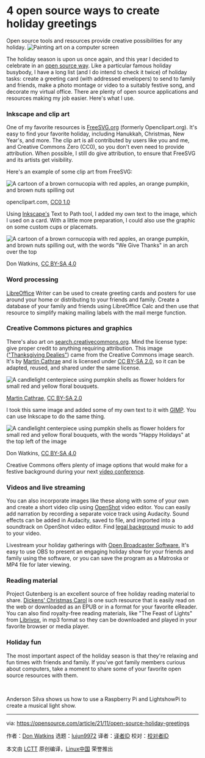 [#]: subject: "4 open source ways to create holiday greetings"
[#]: via: "https://opensource.com/article/21/11/open-source-holiday-greetings"
[#]: author: "Don Watkins https://opensource.com/users/don-watkins"
[#]: collector: "lujun9972"
[#]: translator: "geekpi"
[#]: reviewer: " "
[#]: publisher: " "
[#]: url: " "

4 open source ways to create holiday greetings
======
Open source tools and resources provide creative possibilities for any
holiday.
![Painting art on a computer screen][1]

The holiday season is upon us once again, and this year I decided to celebrate in an [open source way][2]. Like a particular famous holiday busybody, I have a long list (and I do intend to check it twice) of holiday tasks: create a greeting card (with addressed envelopers) to send to family and friends, make a photo montage or video to a suitably festive song, and decorate my virtual office. There are plenty of open source applications and resources making my job easier. Here's what I use.

### Inkscape and clip art

One of my favorite resources is [FreeSVG.org][3] (formerly Openclipart.org). It's easy to find your favorite holiday, including Hanukkah, Christmas, New Year's, and more. The clip art is all contributed by users like you and me, and Creative Commons Zero (CC0), so you don't even need to provide attribution. When possible, I still do give attribution, to ensure that FreeSVG and its artists get visibility.

Here's an example of some clip art from FreeSVG:

![A cartoon of a brown cornucopia with red apples, an orange pumpkin, and brown nuts spilling out][4]

openclipart.com, [CC0 1.0][5]

Using [Inkscape's][6] Text to Path tool, I added my own text to the image, which I used on a card. With a little more preparation, I could also use the graphic on some custom cups or placemats.

![A cartoon of a brown cornucopia with red apples, an orange pumpkin, and brown nuts spilling out, with the words "We Give Thanks" in an arch over the top][7]

Don Watkins, [CC BY-SA 4.0][8]

### Word processing

[LibreOffice][9] Writer can be used to create greeting cards and posters for use around your home or distributing to your friends and family. Create a database of your family and friends using LibreOffice Calc and then use that resource to simplify making mailing labels with the mail merge function.

### Creative Commons pictures and graphics

There's also art on [search.creativecommons.org][10]. Mind the license type: give proper credit to anything requiring attribution. This image (["Thanksgiving Dealies"][11]) came from the Creative Commons image search. It's by [Martin Cathrae][12] and is licensed under [CC BY-SA 2.0][13], so it can be adapted, reused, and shared under the same license.

![A candlelight centerpiece using pumpkin shells as flower holders for small red and yellow floral bouquets.][14]

[Martin Cathrae,][12] [CC BY-SA 2.0][13]

I took this same image and added some of my own text to it with [GIMP][15]. You can use Inkscape to do the same thing. 

![A candlelight centerpiece using pumpkin shells as flower holders for small red and yellow floral bouquets, with the words "Happy Holidays" at the top left of the image][16]

Don Watkins, [CC BY-SA 4.0][17]

Creative Commons offers plenty of image options that would make for a festive background during your next [video conference][18].

### Videos and live streaming

You can also incorporate images like these along with some of your own and create a short video clip using [OpenShot][19] video editor. You can easily add narration by recording a separate voice track using Audacity. Sound effects can be added in Audacity, saved to file, and imported into a soundtrack on OpenShot video editor. Find [legal background][20] music to add to your video.

Livestream your holiday gatherings with [Open Broadcaster Software.][21] It's easy to use OBS to present an engaging holiday show for your friends and family using the software, or you can save the program as a Matroska or MP4 file for later viewing.

### Reading material

Project Gutenberg is an excellent source of free holiday reading material to share. [Dickens' Christmas Carol][22] is one such resource that is easily read on the web or downloaded as an EPUB or in a format for your favorite eReader. You can also find royalty-free reading materials, like "The Feast of Lights" from [Librivox][23], in mp3 format so they can be downloaded and played in your favorite browser or media player.

### Holiday fun

The most important aspect of the holiday season is that they're relaxing and fun times with friends and family. If you've got family members curious about computers, take a moment to share some of your favorite open source resources with them.

 

Anderson Silva shows us how to use a Raspberry Pi and LightshowPi to create a musical light show.

--------------------------------------------------------------------------------

via: https://opensource.com/article/21/11/open-source-holiday-greetings

作者：[Don Watkins][a]
选题：[lujun9972][b]
译者：[译者ID](https://github.com/译者ID)
校对：[校对者ID](https://github.com/校对者ID)

本文由 [LCTT](https://github.com/LCTT/TranslateProject) 原创编译，[Linux中国](https://linux.cn/) 荣誉推出

[a]: https://opensource.com/users/don-watkins
[b]: https://github.com/lujun9972
[1]: https://opensource.com/sites/default/files/styles/image-full-size/public/lead-images/painting_computer_screen_art_design_creative.png?itok=LVAeQx3_ (Painting art on a computer screen)
[2]: https://opensource.com/open-source-way
[3]: http://freesvg.org
[4]: https://opensource.com/sites/default/files/uploads/cornucopia.png (cornucopia)
[5]: https://creativecommons.org/publicdomain/zero/1.0/
[6]: https://opensource.com/article/18/1/inkscape-absolute-beginners
[7]: https://opensource.com/sites/default/files/uploads/cornucopia_with_text.png (We Give Thanks)
[8]: https://creativecommons.org/licenses/by-sa/4.0/
[9]: https://opensource.com/article/21/9/libreoffice-tips
[10]: https://search.creativecommons.org/
[11]: https://www.flickr.com/photos/34067077@N00/4014605524
[12]: https://www.flickr.com/photos/34067077@N00
[13]: https://creativecommons.org/licenses/by-sa/2.0/?ref=ccsearch&atype=rich
[14]: https://opensource.com/sites/default/files/uploads/fall_table.png (Holiday table)
[15]: https://opensource.com/content/cheat-sheet-gimp
[16]: https://opensource.com/sites/default/files/uploads/fall_table_with_text.png (Happy Holidays)
[17]: https://creativecommons.org/licenses/by/4.0/
[18]: https://opensource.com/article/20/5/open-source-video-conferencing
[19]: https://opensource.com/article/17/5/using-openshot-video-editor
[20]: https://opensource.com/article/20/1/what-creative-commons
[21]: https://opensource.com/article/21/4/obs-youtube
[22]: https://www.gutenberg.org/ebooks/19337
[23]: https://librivox.org/the-feast-of-lights-by-emma-lazarus/
